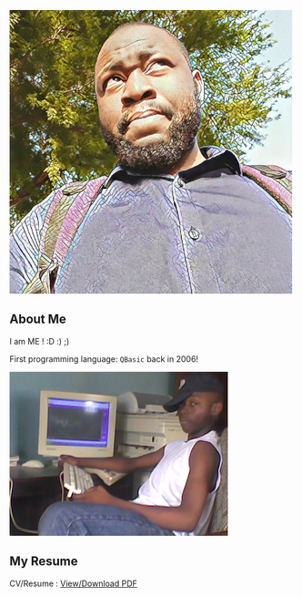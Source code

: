 ![](kbmajeed.PNG)  
## About Me  
I am ME ! :D :) ;) 
  
First programming language: `QBasic` back in 2006!  
>  
![](qbasic.jpg)  


## My Resume  
<p> 
  CV/Resume : <a href="https://github.com/kbmajeed/Kbmajeed_CV_Resume/blob/master/Abdulmajeed_CV.pdf">View/Download PDF</a> 
</p>

  

